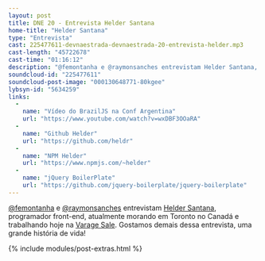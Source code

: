 ```yaml
---
layout: post
title: DNE 20 - Entrevista Helder Santana
home-title: "Helder Santana"
type: "Entrevista"
cast: 225477611-devnaestrada-devnaestrada-20-entrevista-helder.mp3
cast-length: "45722678"
cast-time: "01:16:12"
description: "@femontanha e @raymonsanches entrevistam Helder Santana, programador front-end, atualmente morando em Toronto no Canadá e trabalhando hoje na Varage Sale. Gostamos demais dessa entrevista, uma grande história de vida!"
soundcloud-id: "225477611"
soundcloud-post-image: "000130648771-80kgee"
lybsyn-id: "5634259"
links:
  -
    name: "Vídeo do BrazilJS na Conf Argentina"
    url: "https://www.youtube.com/watch?v=wxDBF3OOaRA"
  -
    name: "Github Helder"
    url: "https://github.com/heldr"
  -
    name: "NPM Helder"
    url: "https://www.npmjs.com/~helder"
  -
    name: "jQuery BoilerPlate"
    url: "https://github.com/jquery-boilerplate/jquery-boilerplate"
---
```


[@femontanha](http://twitter.com/femontanha) e [@raymonsanches](http://twitter.com/raymonsanches) entrevistam [Helder Santana](https://github.com/heldr), programador front-end, atualmente morando em Toronto no Canadá e trabalhando hoje na [Varage Sale](https://www.varagesale.com/). Gostamos demais dessa entrevista, uma grande história de vida!

{% include modules/post-extras.html %}
